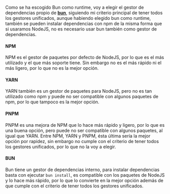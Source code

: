 Como se ha escogido Bun como runtime, voy a elegir el gestor de dependencias propio de [**bun**](https://bun.sh/docs/cli/install), siguiendo mi criterio principal de tener todos los gestores unificados, aunque habiendo elegido bun como runtime, también se pueden instalar dependencias con npm de la misma forma que si usaramos NodeJS, no es necesario usar bun también como gestor de dependencias.

#### NPM

NPM es el gestor de paquetes por defecto de NodeJS, por lo que es el más utilizado y el que más soporte tiene. Sin embargo no es el más rápido ni el más ligero, por lo que no es la mejor opción.

#### YARN

YARN también es un gestor de paquetes para NodeJS, pero no es tan utilizado como npm y puede no ser compatible con algunos paquetes de npm, por lo que tampoco es la mejor opción.

#### PNPM

PNPM es una mejora de NPM que lo hace más rápido y ligero, por lo que es una buena opción, pero puede no ser compatible con algunos paquetes, al igual que YARN. Entre NPM, YARN y PNPM, ésta última sería la mejor opción por rapidez, sin embargo no cumple con el criterio de tener todos los gestores unificados, por lo que no la voy a elegir.

#### BUN

Bun tiene un gestor de dependencias interno, para instalar dependencias basta con ejecutar `bun install`, es compatible con los paquetes de NodeJS y lo hace más rápido, por lo que lo convierte en la mejor opción además de que cumple con el criterio de tener todos los gestores unificados.
